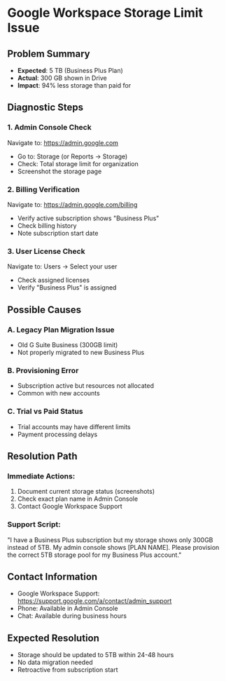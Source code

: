 # Google Workspace Storage Limit Issue

## Problem Summary
- **Expected**: 5 TB (Business Plus Plan)
- **Actual**: 300 GB shown in Drive
- **Impact**: 94% less storage than paid for

## Diagnostic Steps

### 1. Admin Console Check
Navigate to: https://admin.google.com
- Go to: Storage (or Reports → Storage)
- Check: Total storage limit for organization
- Screenshot the storage page

### 2. Billing Verification
Navigate to: https://admin.google.com/billing
- Verify active subscription shows "Business Plus"
- Check billing history
- Note subscription start date

### 3. User License Check
Navigate to: Users → Select your user
- Check assigned licenses
- Verify "Business Plus" is assigned

## Possible Causes

### A. Legacy Plan Migration Issue
- Old G Suite Business (300GB limit)
- Not properly migrated to new Business Plus

### B. Provisioning Error
- Subscription active but resources not allocated
- Common with new accounts

### C. Trial vs Paid Status
- Trial accounts may have different limits
- Payment processing delays

## Resolution Path

### Immediate Actions:
1. Document current storage status (screenshots)
2. Check exact plan name in Admin Console
3. Contact Google Workspace Support

### Support Script:
"I have a Business Plus subscription but my storage shows only 300GB instead of 5TB. My admin console shows [PLAN NAME]. Please provision the correct 5TB storage pool for my Business Plus account."

## Contact Information
- Google Workspace Support: https://support.google.com/a/contact/admin_support
- Phone: Available in Admin Console
- Chat: Available during business hours

## Expected Resolution
- Storage should be updated to 5TB within 24-48 hours
- No data migration needed
- Retroactive from subscription start